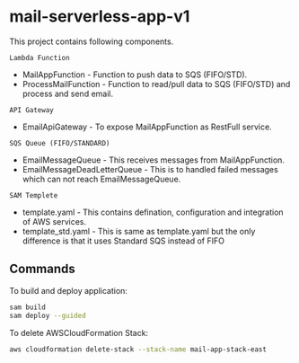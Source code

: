 # mail-serverless-app-v1

This project contains following components.

`Lambda Function`
- MailAppFunction - Function to push data to SQS (FIFO/STD).
- ProcessMailFunction - Function to read/pull data to SQS (FIFO/STD) and process and send email.

`API Gateway`
- EmailApiGateway - To expose MailAppFunction as RestFull service.

`SQS Queue (FIFO/STANDARD)`
- EmailMessageQueue - This receives messages from MailAppFunction.
- EmailMessageDeadLetterQueue - This is to handled failed messages which can not reach EmailMessageQueue.

`SAM Templete`
- template.yaml - This contains defination, configuration and integration of AWS services.
- template_std.yaml - This is same as template.yaml but the only difference is that it uses Standard SQS instead of FIFO


## Commands

To build and deploy  application:

```bash
sam build
sam deploy --guided
```

To delete AWSCloudFormation Stack:

```bash
aws cloudformation delete-stack --stack-name mail-app-stack-east
```

